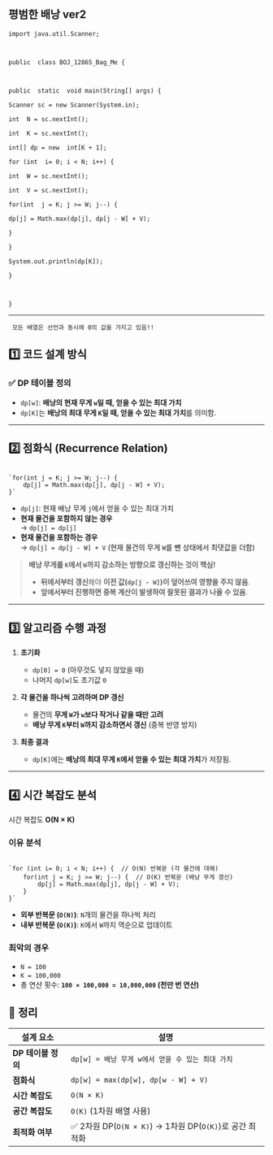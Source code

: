 ##  평범한 배낭 ver2

````
import java.util.Scanner;

  

public  class BOJ_12865_Bag_Me {

  

public  static  void main(String[] args) {

Scanner sc = new Scanner(System.in);

int  N = sc.nextInt();

int  K = sc.nextInt();

int[] dp = new  int[K + 1];

for (int  i= 0; i < N; i++) {

int  W = sc.nextInt();

int  V = sc.nextInt();

for(int  j = K; j >= W; j--) {

dp[j] = Math.max(dp[j], dp[j - W] + V);

}

}

System.out.println(dp[K]);

}

  

}
````

----------

` 모든 배열은 선언과 동시에 0의 값을 가지고 있음!!`

## **1️⃣ 코드 설계 방식**


### **✅ DP 테이블 정의**

-   `dp[w]`: **배낭의 현재 무게 `w`일 때, 얻을 수 있는 최대 가치**
-   `dp[K]`는 **배낭의 최대 무게 `K`일 때, 얻을 수 있는 최대 가치**를 의미함.

----------

## **2️⃣ 점화식 (Recurrence Relation)**

````

`for(int j = K; j >= W; j--) {
    dp[j] = Math.max(dp[j], dp[j - W] + V);
}` 
````

-   `dp[j]`: 현재 배낭 무게 `j`에서 얻을 수 있는 최대 가치
-   **현재 물건을 포함하지 않는 경우**  
    → `dp[j] = dp[j]`
-   **현재 물건을 포함하는 경우**  
    → `dp[j] = dp[j - W] + V` (현재 물건의 무게 `W`를 뺀 상태에서 최댓값을 더함)

> **배낭 무게를 `K`에서 `W`까지 감소하는 방향으로 갱신하는 것이 핵심!**
> 
> -   **뒤에서부터 갱신**해야 **이전 값(`dp[j - W]`)이 덮어쓰여 영향을 주지 않음**.
> -   **앞에서부터 진행하면 중복 계산이 발생하여 잘못된 결과가 나올 수 있음**.

----------

## **3️⃣ 알고리즘 수행 과정**

1.  **초기화**
    
    -   `dp[0] = 0` (아무것도 넣지 않았을 때)
    -   나머지 `dp[w]`도 초기값 `0`
2.  **각 물건을 하나씩 고려하며 DP 갱신**
    
    -   물건의 **무게 `W`가 `w`보다 작거나 같을 때만 고려**
    -   **배낭 무게 `K`부터 `W`까지 감소하면서 갱신** (중복 반영 방지)
3.  **최종 결과**
    
    -   `dp[K]`에는 **배낭의 최대 무게 `K`에서 얻을 수 있는 최대 가치**가 저장됨.

----------

## **4️⃣ 시간 복잡도 분석**

시간 복잡도 **O(N × K)**

### **이유 분석**

````

`for (int i= 0; i < N; i++) {  // O(N) 반복문 (각 물건에 대해)
    for(int j = K; j >= W; j--) {  // O(K) 반복문 (배낭 무게 갱신)
        dp[j] = Math.max(dp[j], dp[j - W] + V);
    }
}` 
````

-   **외부 반복문 (`O(N)`)**: `N`개의 물건을 하나씩 처리
-   **내부 반복문 (`O(K)`)**: `K`에서 `W`까지 역순으로 업데이트

### **최악의 경우**

-   `N = 100`
-   `K = 100,000`
-   총 연산 횟수: **`100 × 100,000 = 10,000,000` (천만 번 연산)**

## 🔹 정리

| **설계 요소** | **설명** |
|--------------|-----------------------------------------------|
| **DP 테이블 정의** | `dp[w] = 배낭 무게 w에서 얻을 수 있는 최대 가치` |
| **점화식** | `dp[w] = max(dp[w], dp[w - W] + V)` |
| **시간 복잡도** | `O(N × K)` |
| **공간 복잡도** | `O(K)` (1차원 배열 사용) |
| **최적화 여부** | ✅ 2차원 DP(`O(N × K)`) → 1차원 DP(`O(K)`)로 공간 최적화 |
